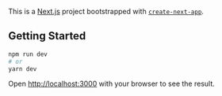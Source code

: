 This is a [Next.js](https://nextjs.org/) project bootstrapped with [`create-next-app`](https://github.com/vercel/next.js/tree/canary/packages/create-next-app).

## Getting Started


```bash
npm run dev
# or
yarn dev
```

Open [http://localhost:3000](http://localhost:3000) with your browser to see the result.

